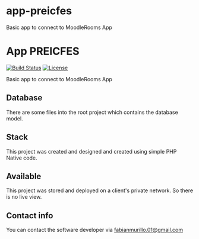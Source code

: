# app-preicfes
Basic app to connect to MoodleRooms App

#  App PREICFES

[![Build Status](https://travis-ci.com/async-rs/async-std.svg?branch=master)](https://travis-ci.com/async-rs/async-std)
[![License](https://img.shields.io/badge/license-MIT%2FApache--2.0-blue.svg)](https://github.com/async-rs/async-std)

Basic app to connect to MoodleRooms App

## Database
There are some files into the root project which contains the database model.

## Stack
This project was created and designed and created using simple PHP Native code.

## Available
This project was stored and deployed on a client's private network. So there is no live view.

## Contact info
You can contact the software developer via fabianmurillo.01@gmail.com